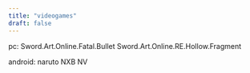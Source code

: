 ```yaml
---
title: "videogames"
draft: false
---
```

pc:
Sword.Art.Online.Fatal.Bullet
Sword.Art.Online.RE.Hollow.Fragment

android:
naruto NXB NV

